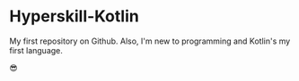 # Hyperskill-Kotlin
My first repository on Github. Also, I'm new to programming and Kotlin's my first language. 

:sunglasses:
